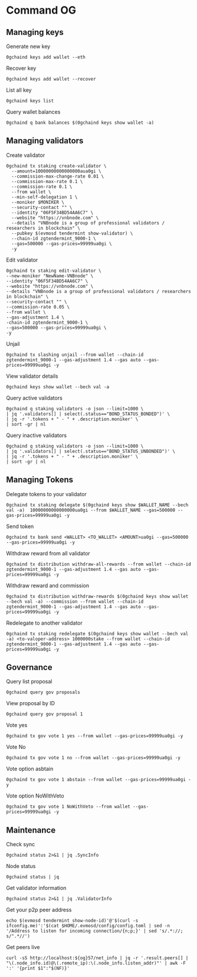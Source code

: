 # Command OG

## Managing keys
Generate new key
```
0gchaind keys add wallet --eth
```
Recover key
```
0gchaind keys add wallet --recover
```
List all key
```
0gchaind keys list
```
Query wallet balances
```
0gchaind q bank balances $(0gchaind keys show wallet -a)
```

## Managing validators
Create validator
```
0gchaind tx staking create-validator \
  --amount=10000000000000000aua0gi \
  --commission-max-change-rate 0.01 \
  --commission-max-rate 0.1 \
  --commission-rate 0.1 \
  --from wallet \
  --min-self-delegation 1 \
  --moniker $MONIKER \
  --security-contact "" \
  --identity "06F5F34BD54AA6C7" \
  --website "https://vnbnode.com" \
  --details "VNBnode is a group of professional validators / researchers in blockchain" \
  --pubkey $(evmosd tendermint show-validator) \
  --chain-id zgtendermint_9000-1 \
  --gas=500000 --gas-prices=99999ua0gi \
  -y
```
Edit validator
```
0gchaind tx staking edit-validator \
--new-moniker "NewName-VNBnode" \
--identity "06F5F34BD54AA6C7" \
--website "https://vnbnode.com" \
--details "VNBnode is a group of professional validators / researchers in blockchain" \
--security-contact "" \
--commission-rate 0.05 \
--from wallet \
--gas-adjustment 1.4 \
-chain-id zgtendermint_9000-1 \
--gas=500000 --gas-prices=99999ua0gi \
-y
```
Unjail
```
0gchaind tx slashing unjail --from wallet --chain-id zgtendermint_9000-1 --gas-adjustment 1.4 --gas auto --gas-prices=99999ua0gi -y
```
View validator details
```
0gchaind keys show wallet --bech val -a
```
Query active validators
```
0gchaind q staking validators -o json --limit=1000 \
| jq '.validators[] | select(.status=="BOND_STATUS_BONDED")' \
| jq -r '.tokens + " - " + .description.moniker' \
| sort -gr | nl
```
Query inactive validators
```
0gchaind q staking validators -o json --limit=1000 \
| jq '.validators[] | select(.status=="BOND_STATUS_UNBONDED")' \
| jq -r '.tokens + " - " + .description.moniker' \
| sort -gr | nl
```

## Managing Tokens
Delegate tokens to your validator
```
0gchaind tx staking delegate $(0gchaind keys show $WALLET_NAME --bech val -a)  10000000000000000ua0gi --from $WALLET_NAME --gas=500000 --gas-prices=99999ua0gi -y
```
Send token
```
0gchaind tx bank send <WALLET> <TO_WALLET> <AMOUNT>ua0gi --gas=500000 --gas-prices=99999ua0gi -y
```
Withdraw reward from all validator
```
0gchaind tx distribution withdraw-all-rewards --from wallet --chain-id zgtendermint_9000-1 --gas-adjustment 1.4 --gas auto --gas-prices=99999ua0gi -y
```
Withdraw reward and commission
```
0gchaind tx distribution withdraw-rewards $(0gchaind keys show wallet --bech val -a) --commission --from wallet --chain-id zgtendermint_9000-1 --gas-adjustment 1.4 --gas auto --gas-prices=99999ua0gi -y
```
Redelegate to another validator
```
0gchaind tx staking redelegate $(0gchaind keys show wallet --bech val -a) <to-valoper-address> 1000000stake --from wallet --chain-id zgtendermint_9000-1 --gas-adjustment 1.4 --gas auto --gas-prices=99999ua0gi -y
```

## Governance
Query list proposal
```
0gchaind query gov proposals
```
View proposal by ID
```
0gchaind query gov proposal 1
```
Vote yes
```
0gchaind tx gov vote 1 yes --from wallet --gas-prices=99999ua0gi -y
```
Vote No
```
0gchaind tx gov vote 1 no --from wallet --gas-prices=99999ua0gi -y
```
Vote option asbtain
```
0gchaind tx gov vote 1 abstain --from wallet --gas-prices=99999ua0gi -y
```
Vote option NoWithVeto
```
0gchaind tx gov vote 1 NoWithVeto --from wallet --gas-prices=99999ua0gi -y
```

## Maintenance
Check sync
```
0gchaind status 2>&1 | jq .SyncInfo
```
Node status
```
0gchaind status | jq
```
Get validator information
```
0gchaind status 2>&1 | jq .ValidatorInfo
```
Get your p2p peer address
```
echo $(evmosd tendermint show-node-id)'@'$(curl -s ifconfig.me)':'$(cat $HOME/.evmosd/config/config.toml | sed -n '/Address to listen for incoming connection/{n;p;}' | sed 's/.*://; s/".*//')
```
Get peers live
```
curl -sS http://localhost:${og}57/net_info | jq -r '.result.peers[] | "\(.node_info.id)@\(.remote_ip):\(.node_info.listen_addr)"' | awk -F ':' '{print $1":"$(NF)}'
```



